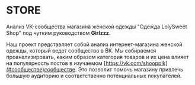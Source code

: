 # STORE
Анализ VK-сообщества магазина женской одежды "Одежда LolySweet Shop" под чутким руководством **Girlzzz**.

Наш проект представляет собой анализ интернет-магазина женской одежды, который ведет сообщество в ВК. Мы собираемся проанализировать, каким образом категория товаров и их цена влияет на популярность постов в изучаемом [https://vk.com/shoopplk](#сообществе)сообществе. Это позволит помочь магазину привлечь большую аудиторию и соответственно потенциальных покупателей.



